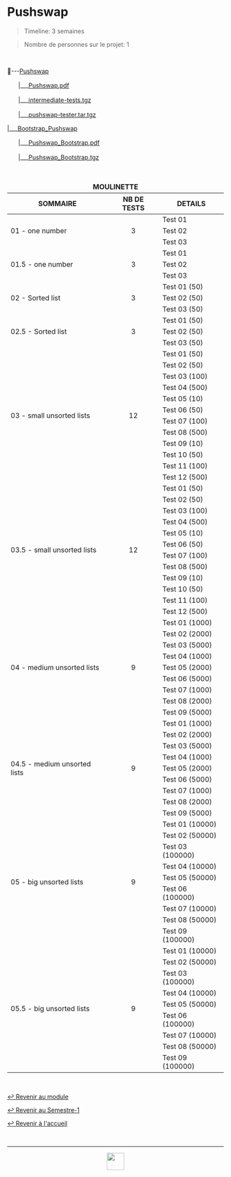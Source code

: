 # Pushswap

> Timeline: 3 semaines

> Nombre de personnes sur le projet: 1

<br>

📂---[Pushswap](https://github.com/Studio-17/Epitech-Subjects/tree/main/Semester-1/B-CPE-110/Pushswap/Pushswap)

ㅤㅤ|\_\_\_[Pushswap.pdf](https://github.com/Studio-17/Epitech-Subjects/blob/main/Semester-1/B-CPE-110/Pushswap/Pushswap/Pushswap.pdf)

ㅤㅤ|\_\_\_[intermediate-tests.tgz](https://github.com/Studio-17/Epitech-Subjects/blob/main/Semester-1/B-CPE-110/Pushswap/Pushswap/intermediate-tests.tgz)

ㅤㅤ|\_\_\_[pushswap-tester.tar.tgz](https://github.com/Studio-17/Epitech-Subjects/blob/main/Semester-1/B-CPE-110/Pushswap/Pushswap/pushswap-tester.tar.gz)

|\_\_\_[Bootstrap_Pushswap](https://github.com/Studio-17/Epitech-Subjects/tree/main/Semester-1/B-CPE-110/Pushswap/Bootstrap_Pushswap)

ㅤㅤ|\_\_\_[Pushswap_Bootstrap.pdf](https://github.com/Studio-17/Epitech-Subjects/blob/main/Semester-1/B-CPE-110/Pushswap/Bootstrap_Pushswap/Pushswap_Bootstrap.pdf)

ㅤㅤ|\_\_\_[Pushswap_Bootstrap.tgz](https://github.com/Studio-17/Epitech-Subjects/blob/main/Semester-1/B-CPE-110/Pushswap/Bootstrap_Pushswap/Pushswap_Bootstrap.tgz)

<br>

<table align="center">
    <thead>
        <tr>
            <td colspan="3" align="center"><strong>MOULINETTE</strong></td>
        </tr>
        <tr>
            <th>SOMMAIRE</th>
            <th>NB DE TESTS</th>
            <th>DETAILS</th>
        </tr>
    </thead>
    <tbody>
        <tr>
            <td rowspan="3">01 - one number</td>
            <td rowspan="3" style="text-align: center;">3</td>
            <td>Test 01</td>
        </tr>
        <tr>
            <td>Test 02</td>
        </tr>
        <tr>
            <td>Test 03</td>
        </tr>
        <tr>
            <td rowspan="3">01.5 - one number</td>
            <td rowspan="3" style="text-align: center;">3</td>
            <td>Test 01</td>
        </tr>
        <tr>
            <td>Test 02</td>
        </tr>
        <tr>
            <td>Test 03</td>
        </tr>
        <tr>
            <td rowspan="3">02 - Sorted list</td>
            <td rowspan="3" style="text-align: center;">3</td>
            <td>Test 01 (50)</td>
        </tr>
        <tr>
            <td>Test 02 (50)</td>
        </tr>
        <tr>
            <td>Test 03 (50)</td>
        </tr>
        <tr>
            <td rowspan="3">02.5 - Sorted list</td>
            <td rowspan="3" style="text-align: center;">3</td>
            <td>Test 01 (50)</td>
        </tr>
        <tr>
            <td>Test 02 (50)</td>
        </tr>
        <tr>
            <td>Test 03 (50)</td>
        </tr>
        <tr>
            <td rowspan="12">03 - small unsorted lists</td>
            <td rowspan="12" style="text-align: center;">12</td>
            <td>Test 01 (50)</td>
        </tr>
        <tr>
            <td>Test 02 (50)</td>
        </tr>
        <tr>
            <td>Test 03 (100)</td>
        </tr>
        <tr>
            <td>Test 04 (500)</td>
        </tr>
        <tr>
            <td>Test 05 (10)</td>
        </tr>
        <tr>
            <td>Test 06 (50)</td>
        </tr>
        <tr>
            <td>Test 07 (100)</td>
        </tr>
        <tr>
            <td>Test 08 (500)</td>
        </tr>
        <tr>
            <td>Test 09 (10)</td>
        </tr>
        <tr>
            <td>Test 10 (50)</td>
        </tr>
        <tr>
            <td>Test 11 (100)</td>
        </tr>
        <tr>
            <td>Test 12 (500)</td>
        </tr>
        <tr>
            <td rowspan="12">03.5 - small unsorted lists</td>
            <td rowspan="12" style="text-align: center;">12</td>
            <td>Test 01 (50)</td>
        </tr>
        <tr>
            <td>Test 02 (50)</td>
        </tr>
        <tr>
            <td>Test 03 (100)</td>
        </tr>
        <tr>
            <td>Test 04 (500)</td>
        </tr>
        <tr>
            <td>Test 05 (10)</td>
        </tr>
        <tr>
            <td>Test 06 (50)</td>
        </tr>
        <tr>
            <td>Test 07 (100)</td>
        </tr>
        <tr>
            <td>Test 08 (500)</td>
        </tr>
        <tr>
            <td>Test 09 (10)</td>
        </tr>
        <tr>
            <td>Test 10 (50)</td>
        </tr>
        <tr>
            <td>Test 11 (100)</td>
        </tr>
        <tr>
            <td>Test 12 (500)</td>
        </tr>
        <tr>
            <td rowspan="9">04 - medium unsorted lists</td>
            <td rowspan="9" style="text-align: center;">9</td>
            <td>Test 01 (1000)</td>
        </tr>
        <tr>
            <td>Test 02 (2000)</td>
        </tr>
        <tr>
            <td>Test 03 (5000)</td>
        </tr>
        <tr>
            <td>Test 04 (1000)</td>
        </tr>
        <tr>
            <td>Test 05 (2000)</td>
        </tr>
        <tr>
            <td>Test 06 (5000)</td>
        </tr>
        <tr>
            <td>Test 07 (1000)</td>
        </tr>
        <tr>
            <td>Test 08 (2000)</td>
        </tr>
        <tr>
            <td>Test 09 (5000)</td>
        </tr>
        <tr>
            <td rowspan="9">04.5 - medium unsorted lists</td>
            <td rowspan="9" style="text-align: center;">9</td>
            <td>Test 01 (1000)</td>
        </tr>
        <tr>
            <td>Test 02 (2000)</td>
        </tr>
        <tr>
            <td>Test 03 (5000)</td>
        </tr>
        <tr>
            <td>Test 04 (1000)</td>
        </tr>
        <tr>
            <td>Test 05 (2000)</td>
        </tr>
        <tr>
            <td>Test 06 (5000)</td>
        </tr>
        <tr>
            <td>Test 07 (1000)</td>
        </tr>
        <tr>
            <td>Test 08 (2000)</td>
        </tr>
        <tr>
            <td>Test 09 (5000)</td>
        </tr>
        <tr>
            <td rowspan="9">05 - big unsorted lists</td>
            <td rowspan="9" style="text-align: center;">9</td>
            <td>Test 01 (10000)</td>
        </tr>
        <tr>
            <td>Test 02 (50000)</td>
        </tr>
        <tr>
            <td>Test 03 (100000)</td>
        </tr>
        <tr>
            <td>Test 04 (10000)</td>
        </tr>
        <tr>
            <td>Test 05 (50000)</td>
        </tr>
        <tr>
            <td>Test 06 (100000)</td>
        </tr>
        <tr>
            <td>Test 07 (10000)</td>
        </tr>
        <tr>
            <td>Test 08 (50000)</td>
        </tr>
        <tr>
            <td>Test 09 (100000)</td>
        </tr>
        <tr>
            <td rowspan="9">05.5 - big unsorted lists</td>
            <td rowspan="9" style="text-align: center;">9</td>
            <td>Test 01 (10000)</td>
        </tr>
        <tr>
            <td>Test 02 (50000)</td>
        </tr>
        <tr>
            <td>Test 03 (100000)</td>
        </tr>
        <tr>
            <td>Test 04 (10000)</td>
        </tr>
        <tr>
            <td>Test 05 (50000)</td>
        </tr>
        <tr>
            <td>Test 06 (100000)</td>
        </tr>
        <tr>
            <td>Test 07 (10000)</td>
        </tr>
        <tr>
            <td>Test 08 (50000)</td>
        </tr>
        <tr>
            <td>Test 09 (100000)</td>
        </tr>
    </tbody>
</table>

<br>

[↩️ Revenir au module](https://github.com/Studio-17/Epitech-Subjects/tree/main/Semester-1/B-CPE-110)

[↩️ Revenir au Semestre-1](https://github.com/Studio-17/Epitech-Subjects/tree/main/Semester-1)

[↩️ Revenir à l'accueil](https://github.com/Studio-17/Epitech-Subjects)

<br>

---

<div align="center">

<a href="https://github.com/Studio-17" target="_blank"><img src="https://github.com/Kaiwinta/Epitech-Subjects/blob/feat/Pge2028-first-year/assets/voc17.gif" width="40"></a>

</div>
